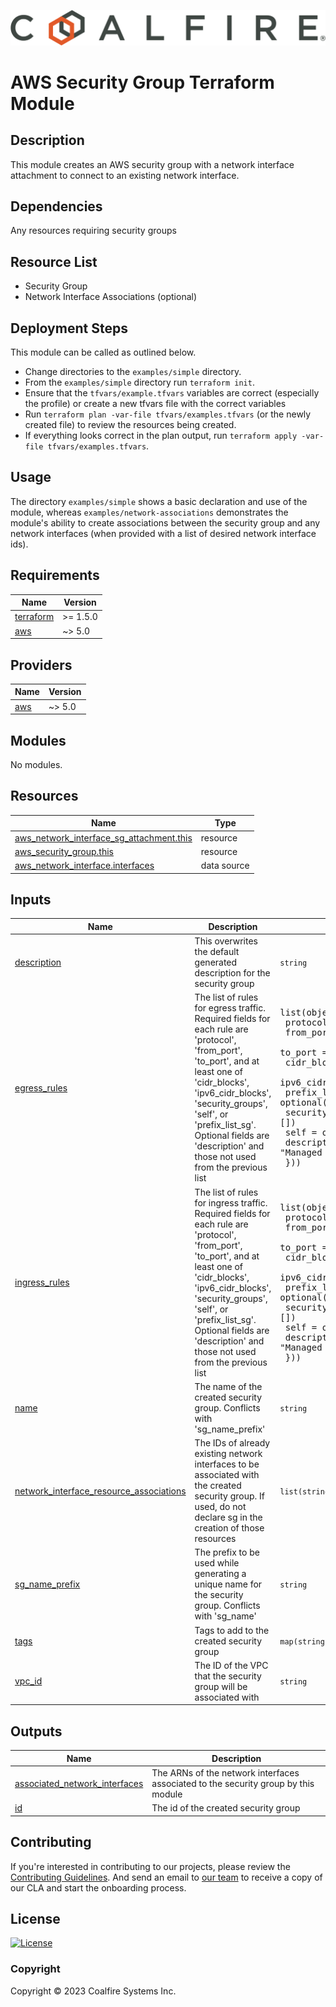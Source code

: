 ![Coalfire](coalfire_logo.png)

# AWS Security Group Terraform Module

## Description

This module creates an AWS security group with a network interface attachment to connect to an existing network interface.

## Dependencies

Any resources requiring security groups

## Resource List

- Security Group
- Network Interface Associations (optional)

## Deployment Steps

This module can be called as outlined below.

- Change directories to the `examples/simple` directory.
- From the `examples/simple` directory run `terraform init`.
- Ensure that the `tfvars/example.tfvars` variables are correct (especially the profile) or create a new tfvars file with the correct variables
- Run `terraform plan -var-file tfvars/examples.tfvars` (or the newly created file) to review the resources being created.
- If everything looks correct in the plan output, run `terraform apply -var-file tfvars/examples.tfvars`.

## Usage

The directory `examples/simple` shows a basic declaration and use of the module, whereas `examples/network-associations` demonstrates the module's ability to create associations between the security group and any network interfaces (when provided with a list of desired network interface ids).

<!-- BEGIN_TF_DOCS -->
## Requirements

| Name | Version |
|------|---------|
| <a name="requirement_terraform"></a> [terraform](#requirement\_terraform) | >= 1.5.0 |
| <a name="requirement_aws"></a> [aws](#requirement\_aws) | ~> 5.0 |

## Providers

| Name | Version |
|------|---------|
| <a name="provider_aws"></a> [aws](#provider\_aws) | ~> 5.0 |

## Modules

No modules.

## Resources

| Name | Type |
|------|------|
| [aws_network_interface_sg_attachment.this](https://registry.terraform.io/providers/hashicorp/aws/latest/docs/resources/network_interface_sg_attachment) | resource |
| [aws_security_group.this](https://registry.terraform.io/providers/hashicorp/aws/latest/docs/resources/security_group) | resource |
| [aws_network_interface.interfaces](https://registry.terraform.io/providers/hashicorp/aws/latest/docs/data-sources/network_interface) | data source |

## Inputs

| Name | Description | Type | Default | Required |
|------|-------------|------|---------|:--------:|
| <a name="input_description"></a> [description](#input\_description) | This overwrites the default generated description for the security group | `string` | `"Managed by Terraform"` | no |
| <a name="input_egress_rules"></a> [egress\_rules](#input\_egress\_rules) | The list of rules for egress traffic. Required fields for each rule are 'protocol', 'from\_port', 'to\_port', and at least one of 'cidr\_blocks', 'ipv6\_cidr\_blocks', 'security\_groups', 'self', or 'prefix\_list\_sg'. Optional fields are 'description' and those not used from the previous list | <pre>list(object({<br>    protocol         = string<br>    from_port        = string<br>    to_port          = string<br>    cidr_blocks      = optional(list(string), [])<br>    ipv6_cidr_blocks = optional(list(string), [])<br>    prefix_list_ids  = optional(list(string), [])<br>    security_groups  = optional(list(string), [])<br>    self             = optional(bool)<br>    description      = optional(string, "Managed by Terraform")<br>  }))</pre> | `[]` | no |
| <a name="input_ingress_rules"></a> [ingress\_rules](#input\_ingress\_rules) | The list of rules for ingress traffic. Required fields for each rule are 'protocol', 'from\_port', 'to\_port', and at least one of 'cidr\_blocks', 'ipv6\_cidr\_blocks', 'security\_groups', 'self', or 'prefix\_list\_sg'. Optional fields are 'description' and those not used from the previous list | <pre>list(object({<br>    protocol         = string<br>    from_port        = string<br>    to_port          = string<br>    cidr_blocks      = optional(list(string), [])<br>    ipv6_cidr_blocks = optional(list(string), [])<br>    prefix_list_ids  = optional(list(string), [])<br>    security_groups  = optional(list(string), [])<br>    self             = optional(bool)<br>    description      = optional(string, "Managed by Terraform")<br>  }))</pre> | `[]` | no |
| <a name="input_name"></a> [name](#input\_name) | The name of the created security group. Conflicts with 'sg\_name\_prefix' | `string` | `""` | no |
| <a name="input_network_interface_resource_associations"></a> [network\_interface\_resource\_associations](#input\_network\_interface\_resource\_associations) | The IDs of already existing network interfaces to be associated with the created security group. If used, do not declare sg in the creation of those resources | `list(string)` | `[]` | no |
| <a name="input_sg_name_prefix"></a> [sg\_name\_prefix](#input\_sg\_name\_prefix) | The prefix to be used while generating a unique name for the security group. Conflicts with 'sg\_name' | `string` | `""` | no |
| <a name="input_tags"></a> [tags](#input\_tags) | Tags to add to the created security group | `map(string)` | `{}` | no |
| <a name="input_vpc_id"></a> [vpc\_id](#input\_vpc\_id) | The ID of the VPC that the security group will be associated with | `string` | `null` | no |

## Outputs

| Name | Description |
|------|-------------|
| <a name="output_associated_network_interfaces"></a> [associated\_network\_interfaces](#output\_associated\_network\_interfaces) | The ARNs of the network interfaces associated to the security group by this module |
| <a name="output_id"></a> [id](#output\_id) | The id of the created security group |
<!-- END_TF_DOCS -->

## Contributing

If you're interested in contributing to our projects, please review the [Contributing Guidelines](CONTRIBUTING.md). And send an email to [our team](contributing@coalfire.com) to receive a copy of our CLA and start the onboarding process.

## License

[![License](https://img.shields.io/badge/license-MIT-blue.svg)](https://opensource.org/license/mit/)

### Copyright

Copyright © 2023 Coalfire Systems Inc.

